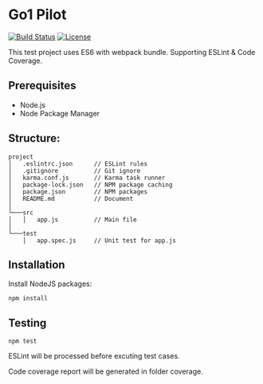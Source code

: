 # Go1 Pilot

[![Build Status](http://img.shields.io/travis/phuonghuynh/go1-pilot.svg?style=flat-square)](https://travis-ci.org/phuonghuynh/go1-pilot)
[![License](http://img.shields.io/:license-apache-blue.svg?style=flat-square)](http://www.apache.org/licenses/LICENSE-2.0.html)


This test project uses ES6 with webpack bundle. Supporting ESLint & Code Coverage.

## Prerequisites
* Node.js
* Node Package Manager

## Structure:

```
project
│   .eslintrc.json      // ESLint rules
│   .gitignore          // Git ignore
│   karma.conf.js       // Karma task runner
│   package-lock.json   // NPM package caching
│   package.json        // NPM packages
│   README.md           // Document
│
└───src
│   │   app.js          // Main file
│   
└───test
    │   app.spec.js     // Unit test for app.js
```

## Installation
Install NodeJS packages:
```
npm install
```

## Testing

```
npm test
```

ESLint will be processed before excuting test cases.

Code coverage report will be generated in folder coverage.